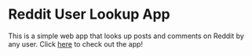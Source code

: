 # Reddit User Lookup App

This is a simple web app that looks up posts and comments on Reddit by any user.
Click [here](http://arblast.github.io/reddit-user-lookup) to check out the app!
